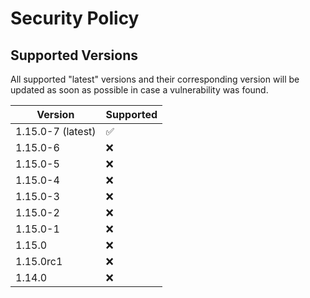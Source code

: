 # Security Policy

## Supported Versions

All supported "latest" versions and their corresponding version will be updated as soon as possible in case a vulnerability was found.

| Version           | Supported          |
| ----------------- | ------------------ |
| 1.15.0-7 (latest) | :white_check_mark: |
| 1.15.0-6          | :x:                |
| 1.15.0-5          | :x:                |
| 1.15.0-4          | :x:                |
| 1.15.0-3          | :x:                |
| 1.15.0-2          | :x:                |
| 1.15.0-1          | :x:                |
| 1.15.0            | :x:                |
| 1.15.0rc1         | :x:                |
| 1.14.0            | :x:                |
